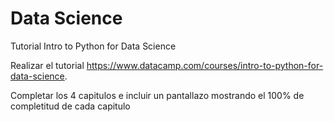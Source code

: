 # Data Science


Tutorial Intro to Python for Data Science

Realizar el tutorial https://www.datacamp.com/courses/intro-to-python-for-data-science.

Completar los 4 capitulos e incluir un pantallazo mostrando el 100% de completitud de cada capitulo
